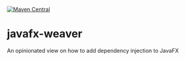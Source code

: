 [![Maven Central](https://maven-badges.herokuapp.com/maven-central/net.rgielen/javafx-weaver/badge.svg)](https://maven-badges.herokuapp.com/maven-central/net.rgielen/javafx-weaver/badge.svg)

# javafx-weaver
An opinionated view on how to add dependency injection to JavaFX
